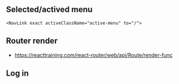 
## Selected/actived menu
```
<NavLink exact activeClassName="active-menu" to="/">
```


## Router render
- https://reacttraining.com/react-router/web/api/Route/render-func

## Log in 
```
```
